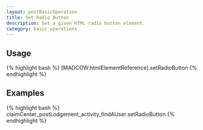 ```yaml
---
layout: postBasicOperation
title: Set Radio Button
description: Set a given HTML radio button element.
category: basic operations
---
```


## Usage
{% highlight bash %}
[MADCOW:htmlElementReference].setRadioButton
{% endhighlight %}

## Examples
{% highlight bash %}
claimCenter_postLodgement_activity_findAUser.setRadioButton
{% endhighlight %}


